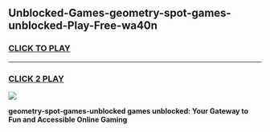 
## Unblocked-Games-geometry-spot-games-unblocked-Play-Free-wa40n
<h3>
<a href="https://premium76.site?title=geometry-spot-games-unblocked&ref=10A">CLICK TO PLAY</a></h3>
<hr>

<h3>
<a href="https://premium76.site?title=geometry-spot-games-unblocked&ref=10A">CLICK 2 PLAY</a>
  
</h3>

<a href="https://premium76.site?title=geometry-spot-games-unblocked&ref=10A"><img src="https://clearcache.store/games.png"></a>


**geometry-spot-games-unblocked games unblocked: Your Gateway to Fun and Accessible Online Gaming**

